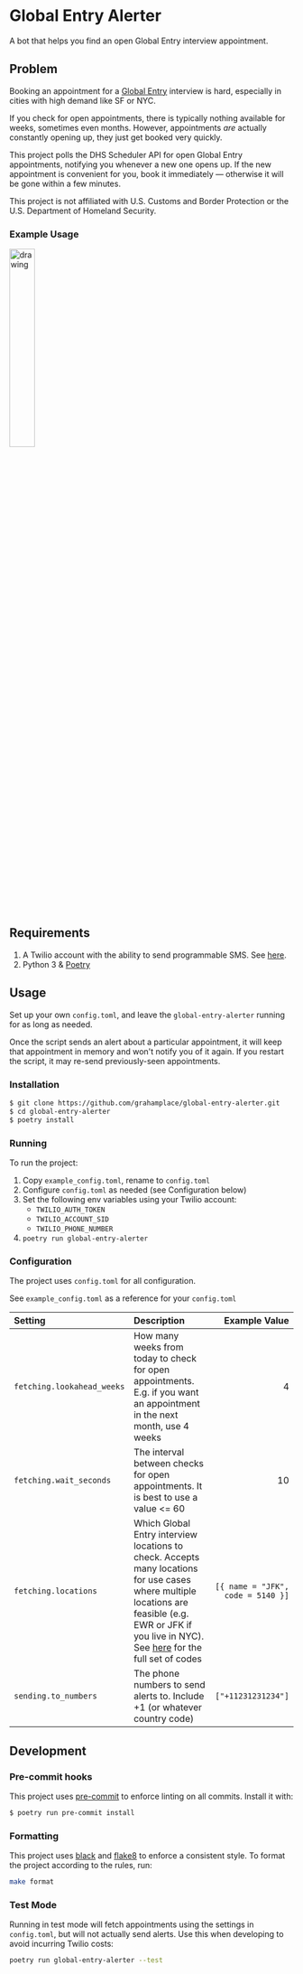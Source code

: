 # Global Entry Alerter
A bot that helps you find an open Global Entry interview appointment.

## Problem
Booking an appointment for a [Global Entry](https://www.cbp.gov/travel/trusted-traveler-programs/global-entry) interview is hard, especially in cities with high demand like SF or NYC. 

If you check for open appointments, there is typically nothing available for weeks, sometimes even months. 
However, appointments _are_ actually constantly opening up, they just get booked very quickly.

This project polls the DHS Scheduler API for open Global Entry appointments, notifying you whenever a new one opens up.
If the new appointment is convenient for you, book it immediately — otherwise it will be gone within a few minutes.

This project is not affiliated with U.S. Customs and Border Protection or the U.S. Department of Homeland Security.


### Example Usage
<img src="example.png" alt="drawing" width="30%"/>

## Requirements
1. A Twilio account with the ability to send programmable SMS. See [here](https://www.twilio.com/docs/sms/quickstart/python).
2. Python 3 & [Poetry](https://python-poetry.org/docs/)

## Usage
Set up your own `config.toml`, and leave the `global-entry-alerter` running for as long as needed.

Once the script sends an alert about a particular appointment, it will keep that appointment in memory and won't notify you of it again. If you restart the script, it may re-send previously-seen appointments.

### Installation
```bash 
$ git clone https://github.com/grahamplace/global-entry-alerter.git
$ cd global-entry-alerter
$ poetry install
```

### Running
To run the project:
1. Copy `example_config.toml`, rename to `config.toml`
2. Configure `config.toml` as needed (see Configuration below)
3. Set the following env variables using your Twilio account:
   - `TWILIO_AUTH_TOKEN`
   - `TWILIO_ACCOUNT_SID`
   - `TWILIO_PHONE_NUMBER`
4. `poetry run global-entry-alerter`


### Configuration
The project uses `config.toml` for all configuration.

See `example_config.toml` as a reference for your `config.toml`

| Setting                  | Description                                                                                                                                                                                                                                                           |                     Example Value |
|:-------------------------|:----------------------------------------------------------------------------------------------------------------------------------------------------------------------------------------------------------------------------------------------------------------------|----------------------------------:|
| `fetching.lookahead_weeks` | How many weeks from today to check for open appointments. E.g. if you want an appointment in the next month, use 4 weeks                                                                                                                                              |                                 4 |
| `fetching.wait_seconds`    | The interval between checks for open appointments. It is best to use a value <= 60                                                                                                                                                                                    |                                10 |
| `fetching.locations`       | Which Global Entry interview locations to check. Accepts many locations for use cases where multiple locations are feasible (e.g. EWR or JFK if you live in NYC). See [here](https://github.com/oliversong/goes-notifier#goes-center-codes) for the full set of codes | `[{ name = "JFK", code = 5140 }]` |
| `sending.to_numbers`       | The phone numbers to send alerts to. Include +1 (or whatever country code)                                                                                                                                                                                            |                  `["+11231231234"]` |


## Development

### Pre-commit hooks
This project uses [pre-commit](https://pre-commit.com) to enforce linting on all commits. Install it with:
```bash
$ poetry run pre-commit install
```

### Formatting
This project uses [black](https://github.com/psf/black) and [flake8](https://flake8.pycqa.org/en/latest/) to enforce a consistent style.
To format the project according to the rules, run:
```bash
make format
```

### Test Mode
Running in test mode will fetch appointments using the settings in `config.toml`, but will not actually send alerts.
Use this when developing to avoid incurring Twilio costs:
```bash
poetry run global-entry-alerter --test 
```

